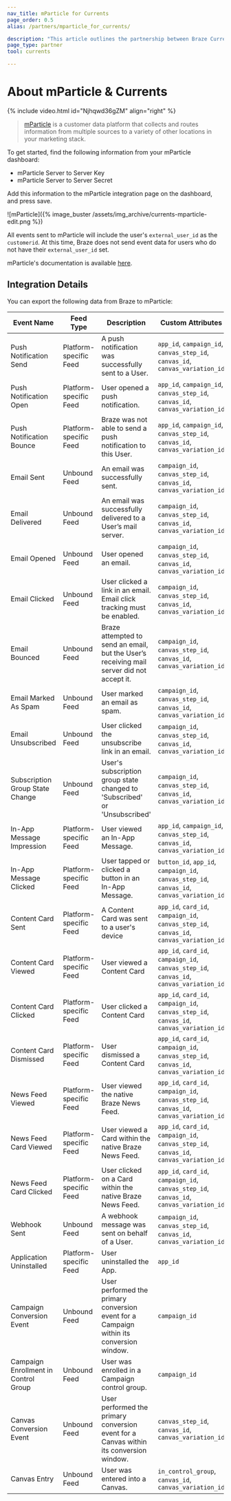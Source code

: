 ```yaml
---
nav_title: mParticle for Currents
page_order: 0.5
alias: /partners/mparticle_for_currents/

description: "This article outlines the partnership between Braze Currents and mParticle, a customer data platform that collects and routes information between sources in your marketing stack."
page_type: partner
tool: currents

---
```


# About mParticle & Currents

{% include video.html id="Njhqwd36gZM" align="right" %}

> [mParticle](https://www.mparticle.com) is a customer data platform that collects and routes information from multiple sources to a variety of other locations in your marketing stack.

To get started, find the following information from your mParticle dashboard:

-   mParticle Server to Server Key
-   mParticle Server to Server Secret

Add this information to the mParticle integration page on the dashboard, and press save.

![mParticle]({% image_buster /assets/img_archive/currents-mparticle-edit.png %})

All events sent to mParticle will include the user's `external_user_id` as the `customerid`. At this time, Braze does not send event data for users who do not have their `external_user_id` set.

mParticle's documentation is available [here](http://docs.mparticle.com/integrations/braze/feed).

## Integration Details

You can export the following data from Braze to mParticle:

| Event Name                           | Feed Type              | Description                                                                               | Custom Attributes
| ------------------------------------ | ---------------------- | ----------------------------------------------------------------------------------------- | ------------------------------------------------------------------------------------- |
| Push Notification Send               | Platform-specific Feed | A push notification was successfully sent to a User.                                      | `app_id`, `campaign_id`, `canvas_step_id`, `canvas_id`, `canvas_variation_id`             |
| Push Notification Open               | Platform-specific Feed | User opened a push notification.                                                          | `app_id`, `campaign_id`, `canvas_step_id`, `canvas_id`, `canvas_variation_id`             |
| Push Notification Bounce             | Platform-specific Feed | Braze was not able to send a push notification to this User.                              | `app_id`, `campaign_id`, `canvas_step_id`, `canvas_id`, `canvas_variation_id`             |
| Email Sent                           | Unbound Feed           | An email was successfully sent.                                                           | `campaign_id`, `canvas_step_id`, `canvas_id`, `canvas_variation_id`                      |
| Email Delivered                      | Unbound Feed           | An email was successfully delivered to a User’s mail server.                              | `campaign_id`, `canvas_step_id`, `canvas_id`, `canvas_variation_id`                      |
| Email Opened                         | Unbound Feed           | User opened an email.                                                                     | `campaign_id`, `canvas_step_id`, `canvas_id`, `canvas_variation_id`                      |
| Email Clicked                        | Unbound Feed           | User clicked a link in an email. Email click tracking must be enabled.                    | `campaign_id`, `canvas_step_id`, `canvas_id`, `canvas_variation_id`                      |
| Email Bounced                        | Unbound Feed           | Braze attempted to send an email, but the User’s receiving mail server did not accept it. | `campaign_id`, `canvas_step_id`, `canvas_id`, `canvas_variation_id`                      |
| Email Marked As Spam                 | Unbound Feed           | User marked an email as spam.                                                             | `campaign_id`, `canvas_step_id`, `canvas_id`, `canvas_variation_id`                      |
| Email Unsubscribed                   | Unbound Feed           | User clicked the unsubscribe link in an email.                                            | `campaign_id`, `canvas_step_id`, `canvas_id`, `canvas_variation_id`                      |
| Subscription Group State Change      | Unbound Feed           | User's subscription group state changed to 'Subscribed' or 'Unsubscribed'                 | `campaign_id`, `canvas_step_id`, `canvas_id`, `canvas_variation_id`                      |
| In-App Message Impression            | Platform-specific Feed | User viewed an In-App Message.                                                            | `app_id`, `campaign_id`, `canvas_step_id`, `canvas_id`, `canvas_variation_id`             |
| In-App Message Clicked               | Platform-specific Feed | User tapped or clicked a button in an In-App Message.                                     | `button_id`, `app_id`, `campaign_id`, `canvas_step_id`, `canvas_id`, `canvas_variation_id` |
| Content Card Sent                    | Platform-specific Feed | A Content Card was sent to a user's device                                                | `app_id`, `card_id`, `campaign_id`, `canvas_step_id`, `canvas_id`, `canvas_variation_id`  |
| Content Card Viewed                  | Platform-specific Feed | User viewed a Content Card                                                                | `app_id`, `card_id`, `campaign_id`, `canvas_step_id`, `canvas_id`, `canvas_variation_id`  |
| Content Card Clicked                 | Platform-specific Feed | User clicked a Content Card                                                               | `app_id`, `card_id`, `campaign_id`, `canvas_step_id`, `canvas_id`, `canvas_variation_id`  |
| Content Card Dismissed               | Platform-specific Feed | User dismissed a Content Card                                                             | `app_id`, `card_id`, `campaign_id`, `canvas_step_id`, `canvas_id`, `canvas_variation_id`  |
| News Feed Viewed                     | Platform-specific Feed | User viewed the native Braze News Feed.                                                   | `app_id`, `card_id`, `campaign_id`, `canvas_step_id`, `canvas_id`, `canvas_variation_id`  |
| News Feed Card Viewed                | Platform-specific Feed | User viewed a Card within the native Braze News Feed.                                     | `app_id`, `card_id`, `campaign_id`, `canvas_step_id`, `canvas_id`, `canvas_variation_id`  |
| News Feed Card Clicked               | Platform-specific Feed | User clicked on a Card within the native Braze News Feed.                                 | `app_id`, `card_id`, `campaign_id`, `canvas_step_id`, `canvas_id`, `canvas_variation_id`  |
| Webhook Sent                         | Unbound Feed           | A webhook message was sent on behalf of a User.                                           | `campaign_id`, `canvas_step_id`, `canvas_id`, `canvas_variation_id`                      |
| Application Uninstalled              | Platform-specific Feed | User uninstalled the App.                                                                 | `app_id`                                                                              |
| Campaign Conversion Event            | Unbound Feed           | User performed the primary conversion event for a Campaign within its conversion window.  | `campaign_id`                                                                         |
| Campaign Enrollment in Control Group | Unbound Feed           | User was enrolled in a Campaign control group.                                            | `campaign_id`                                                                         |
| Canvas Conversion Event              | Unbound Feed           | User performed the primary conversion event for a Canvas within its conversion window.    | `canvas_step_id`, `canvas_id`, `canvas_variation_id`                                    |
| Canvas Entry                         | Unbound Feed           | User was entered into a Canvas.                                                           | `in_control_group`, `canvas_id`, `canvas_variation_id`                                  |

